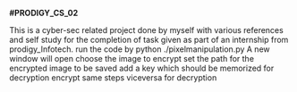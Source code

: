 **#PRODIGY_CS_02**

This is a cyber-sec related project done by myself with various references and self study for the completion of task given as part of an internship from prodigy_Infotech. run the code by python ./pixelmanipulation.py A new window will open choose the image to encrypt set the path for the encrypted image to be saved add a key which should be memorized for decryption encrypt same steps viceversa for decryption

